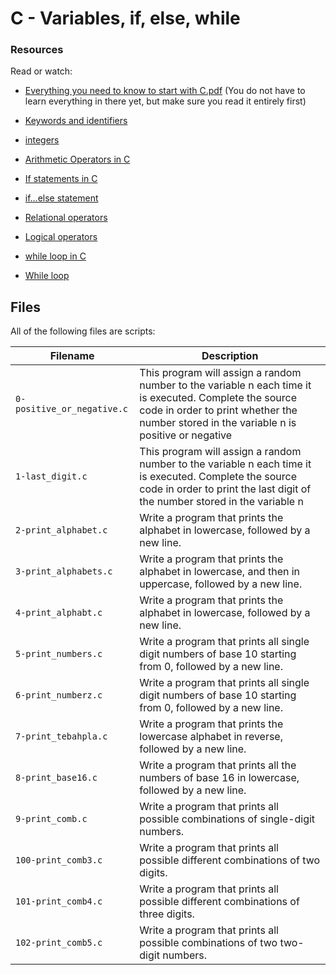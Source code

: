 # C - Variables, if, else, while



### Resources

Read or watch:


* [Everything you need to know to start with C.pdf](https://s3.amazonaws.com/alx-intranet.hbtn.io/uploads/misc/2022/4/e0ccf91eec6b977a9e00ed384dc285df9c2772e3.pdf?X-Amz-Algorithm=AWS4-HMAC-SHA256&X-Amz-Credential=AKIARDDGGGOUSBVO6H7D%2F20230217%2Fus-east-1%2Fs3%2Faws4_request&X-Amz-Date=20230217T012619Z&X-Amz-Expires=86400&X-Amz-SignedHeaders=host&X-Amz-Signature=8dd00640e43137e10c2037afc54251348b0e4d5cd37017355d5889f84255d624) (You do not have to learn everything in there yet, but make sure you read it entirely first)

* [Keywords and identifiers](https://publications.gbdirect.co.uk//c_book/chapter2/keywords_and_identifiers.html)

* [integers](https://publications.gbdirect.co.uk//c_book/chapter2/integral_types.html)

* [Arithmetic Operators in C](https://www.tutorialspoint.com/cprogramming/c_arithmetic_operators.htm)

* [If statements in C](https://www.cprogramming.com/tutorial/c/lesson2.html)

* [if…else statement](https://www.tutorialspoint.com/cprogramming/if_else_statement_in_c.htm)

* [Relational operators](https://www.tutorialspoint.com/cprogramming/c_relational_operators.htm)

* [Logical operators](https://www.fresh2refresh.com/c-programming/c-operators-expressions/c-logical-operators/)

* [while loop in C](https://www.tutorialspoint.com/cprogramming/c_while_loop.htm)

* [While loop](https://www.youtube.com/watch?v=Ju1LYO9pkaI)
## Files
All of the following files are scripts:

| Filename | Description |
| -------- | ----------- |
| `0-positive_or_negative.c` | This program will assign a random number to the variable n each time it is executed. Complete the source code in order to print whether the number stored in the variable n is positive or negative |
| `1-last_digit.c` | This program will assign a random number to the variable n each time it is executed. Complete the source code in order to print the last digit of the number stored in the variable n |
| `2-print_alphabet.c` | Write a program that prints the alphabet in lowercase, followed by a new line. |
| `3-print_alphabets.c` | Write a program that prints the alphabet in lowercase, and then in uppercase, followed by a new line. |
| `4-print_alphabt.c` | Write a program that prints the alphabet in lowercase, followed by a new line. |
| `5-print_numbers.c` | Write a program that prints all single digit numbers of base 10 starting from 0, followed by a new line. |
| `6-print_numberz.c` | Write a program that prints all single digit numbers of base 10 starting from 0, followed by a new line. |
| `7-print_tebahpla.c` | Write a program that prints the lowercase alphabet in reverse, followed by a new line. |
| `8-print_base16.c` | Write a program that prints all the numbers of base 16 in lowercase, followed by a new line. |
| `9-print_comb.c` | Write a program that prints all possible combinations of single-digit numbers. |
| `100-print_comb3.c` | Write a program that prints all possible different combinations of two digits. |
| `101-print_comb4.c` | Write a program that prints all possible different combinations of three digits. |
| `102-print_comb5.c` | Write a program that prints all possible combinations of two two-digit numbers. |
